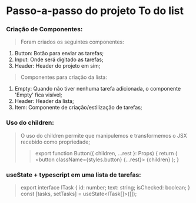 # Passo-a-passo do projeto To do list

### Criação de Componentes:
> Foram criados os seguintes componentes:
1. Button: Botão para enviar as tarefas;
2. Input: Onde será digitado as tarefas;
3. Header: Header do projeto em sim;

> Componentes para criação da lista:
1. Empty: Quando não tiver nenhuma tarefa adicionada, o componente 'Empty' fica visível;
2. Header: Header da lista;
3. Item: Componente de criação/estilização de tarefas;

### Uso do children:
> O uso do children permite que manipulemos e transformemos o JSX recebido como propriedade;
>
>> export function Button({ children, ...rest }: Props) {
  return (
    <button className={styles.button} {...rest}>
      {children}
    </button>
  );
}

### useState + typescript em uma lista de tarefas:
> export interface ITask {
  id: number;
  text: string;
  isChecked: boolean;
}
> const [tasks, setTasks] = useState<ITask[]>([]);
